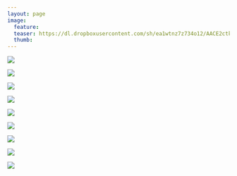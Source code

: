 ```yaml
---
layout: page
image:
  feature:
  teaser: https://dl.dropboxusercontent.com/sh/ea1wtnz7z734o12/AACE2ctkxwtVTT0M291qIFMta/luontokuvat/kev%C3%A4t/DS16869-245px.jpg
  thumb:
---
```


[![](https://dl.dropboxusercontent.com/sh/ea1wtnz7z734o12/AACorqsv7Sl0ItksYek2IGHea/luontokuvat/kev%C3%A4t/DS16735-800px.jpg)](https://dl.dropboxusercontent.com/sh/ea1wtnz7z734o12/AACbVhXdRcJzJaZ8bRbRPElja/luontokuvat/kev%C3%A4t/DS16735.jpg)

[![](https://dl.dropboxusercontent.com/sh/ea1wtnz7z734o12/AACkFlJ-TqoIaxaGBM6ZvkTaa/luontokuvat/kev%C3%A4t/DS16751-800px.jpg)](https://dl.dropboxusercontent.com/sh/ea1wtnz7z734o12/AADGRihNpZ4N92KjoYEtjv8ga/luontokuvat/kev%C3%A4t/DS16751.jpg)

[![](https://dl.dropboxusercontent.com/sh/ea1wtnz7z734o12/AACctFZCk_GTcUcTPMaGcv64a/luontokuvat/kev%C3%A4t/DS16752-800px.jpg)](https://dl.dropboxusercontent.com/sh/ea1wtnz7z734o12/AADIq8YwPEtCmTD2_Ox53P5fa/luontokuvat/kev%C3%A4t/DS16752.jpg)

[![](https://dl.dropboxusercontent.com/sh/ea1wtnz7z734o12/AADe1H3Jvqo_P1RnLLvZo9QWa/luontokuvat/kev%C3%A4t/DS16756-800px.jpg)](https://dl.dropboxusercontent.com/sh/ea1wtnz7z734o12/AADUqUjExW-jnBplCDNyeEaAa/luontokuvat/kev%C3%A4t/DS16756.jpg)

[![](https://dl.dropboxusercontent.com/sh/ea1wtnz7z734o12/AABhplKZbAxvlcaZ8f3vpIFka/luontokuvat/kev%C3%A4t/DS16768-800px.jpg)](https://dl.dropboxusercontent.com/sh/ea1wtnz7z734o12/AACn1K72x37H6N0KBRlHJv6fa/luontokuvat/kev%C3%A4t/DS16768.jpg)

[![](https://dl.dropboxusercontent.com/sh/ea1wtnz7z734o12/AACZKnzjEapTZqVZnBdvshA0a/luontokuvat/kev%C3%A4t/DS16791-800px.jpg)](https://dl.dropboxusercontent.com/sh/ea1wtnz7z734o12/AACxGoxjKakEn_Sx2YRWZttla/luontokuvat/kev%C3%A4t/DS16791.jpg)

[![](https://dl.dropboxusercontent.com/sh/ea1wtnz7z734o12/AAAoAJGAEmRwSX4zaIxTmucBa/luontokuvat/kev%C3%A4t/DS16855-800px.jpg)](https://dl.dropboxusercontent.com/sh/ea1wtnz7z734o12/AADRJMP7dYcu-vEMVP8VxS2Ha/luontokuvat/kev%C3%A4t/DS16855.jpg)

[![](https://dl.dropboxusercontent.com/sh/ea1wtnz7z734o12/AACaGy7kIdZ-MEp32qpwHTaea/luontokuvat/kev%C3%A4t/DS16869-800px.jpg)](https://dl.dropboxusercontent.com/sh/ea1wtnz7z734o12/AAC2A4AiWxBT3ODvV4dyaoUKa/luontokuvat/kev%C3%A4t/DS16869.jpg)

[![](https://dl.dropboxusercontent.com/sh/ea1wtnz7z734o12/AABAO0LNvu7rWuayVmCDuDvCa/luontokuvat/kev%C3%A4t/DS16902-800px.jpg)](https://dl.dropboxusercontent.com/sh/ea1wtnz7z734o12/AAB46af3qwcPe2RApigUfc7Va/luontokuvat/kev%C3%A4t/DS16902.jpg)